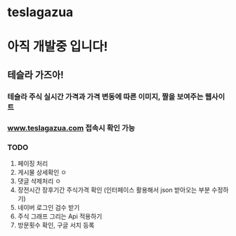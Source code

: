 # teslagazua

# 아직 개발중 입니다!

## 테슬라 가즈아!
### 테슬라 주식 실시간 가격과 가격 변동에 따른 이미지, 짤을 보여주는 웹사이트


### www.teslagazua.com   접속시 확인 가능

### TODO
1. 페이징 처리
2. 게시물 상세확인 ㅇ
3. 댓글 삭제처리 ㅇ
4. 장전시간 장후기간 주식가격 확인 (인터페이스 활용해서 json 받아오는 부분 수정하기)
5. 네이버 로그인 검수 받기
6. 주식 그래프 그리는 Api 적용하기
7. 방문횟수 확인, 구글 서치 등록 

